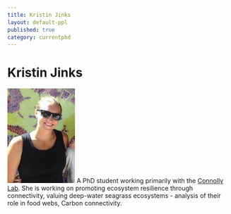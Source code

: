 ```yaml
---
title: Kristin Jinks
layout: default-ppl
published: true
category: currentphd
---
```


# Kristin Jinks
![](/images/people/Kristin-Jinks.jpg)
A PhD student working primarily with the [Connolly Lab](http://www.rodconnolly.com/team.html). She is working on promoting ecosystem resilience through connectivity, valuing deep-water seagrass ecosystems - analysis of their role in food webs, Carbon connectivity.

